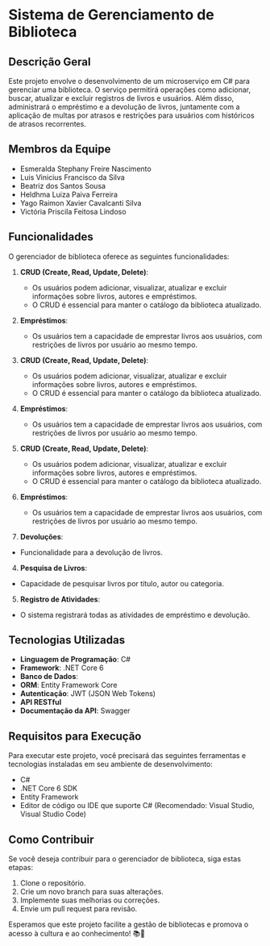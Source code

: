 # Sistema de Gerenciamento de Biblioteca

## Descrição Geral
Este projeto envolve o desenvolvimento de um microserviço em C# para gerenciar uma biblioteca. O serviço permitirá operações como adicionar, buscar, atualizar e excluir registros de livros e usuários. Além disso, administrará o empréstimo e a devolução de livros, juntamente com a aplicação de multas por atrasos e restrições para usuários com históricos de atrasos recorrentes.

## Membros da Equipe
- Esmeralda Stephany Freire Nascimento
- Luis Vinicius Francisco da Silva
- Beatriz dos Santos Sousa
- Heldhma Luiza Paiva Ferreira
- Yago Raimon Xavier Cavalcanti Silva
- Victória Priscila Feitosa Lindoso

## Funcionalidades

O gerenciador de biblioteca oferece as seguintes funcionalidades:

1. **CRUD (Create, Read, Update, Delete)**:
   - Os usuários podem adicionar, visualizar, atualizar e excluir informações sobre livros, autores e empréstimos.
   - O CRUD é essencial para manter o catálogo da biblioteca atualizado.
   
2. **Empréstimos**:
   - Os usuários tem a capacidade de emprestar livros aos usuários, com restrições de livros por usuário ao mesmo tempo.

1. **CRUD (Create, Read, Update, Delete)**:
   - Os usuários podem adicionar, visualizar, atualizar e excluir informações sobre livros, autores e empréstimos.
   - O CRUD é essencial para manter o catálogo da biblioteca atualizado.
   

2. **Empréstimos**:
   - Os usuários tem a capacidade de emprestar livros aos usuários, com restrições de livros por usuário ao mesmo tempo.

1. **CRUD (Create, Read, Update, Delete)**:
   - Os usuários podem adicionar, visualizar, atualizar e excluir informações sobre livros, autores e empréstimos.
   - O CRUD é essencial para manter o catálogo da biblioteca atualizado.
   
2. **Empréstimos**:
   - Os usuários tem a capacidade de emprestar livros aos usuários, com restrições de livros por usuário ao mesmo tempo.   
3. **Devoluções**:
  - Funcionalidade para a devolução de livros.
   
4. **Pesquisa de Livros**:
  - Capacidade de pesquisar livros por título, autor ou categoria.
   
5. **Registro de Atividades**:
  - O sistema registrará todas as atividades de empréstimo e devolução.

## Tecnologias Utilizadas
- **Linguagem de Programação**: C#
- **Framework**: .NET Core 6
- **Banco de Dados**:
- **ORM**: Entity Framework Core
- **Autenticação**: JWT (JSON Web Tokens)
- **API RESTful**
- **Documentação da API**: Swagger

## Requisitos para Execução
Para executar este projeto, você precisará das seguintes ferramentas e tecnologias instaladas em seu ambiente de desenvolvimento:
- C#
- .NET Core 6 SDK
- Entity Framework
- Editor de código ou IDE que suporte C# (Recomendado: Visual Studio, Visual Studio Code)

## Como Contribuir

Se você deseja contribuir para o gerenciador de biblioteca, siga estas etapas:

1. Clone o repositório.
2. Crie um novo branch para suas alterações.
3. Implemente suas melhorias ou correções.
4. Envie um pull request para revisão.

Esperamos que este projeto facilite a gestão de bibliotecas e promova o acesso à cultura e ao conhecimento! 📚🌟
